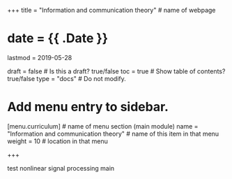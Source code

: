 +++
title = "Information and communication theory"         # name of webpage

# date = {{ .Date }}
lastmod = 2019-05-28

draft = false  # Is this a draft? true/false
toc = true  # Show table of contents? true/false
type = "docs"  # Do not modify.

# Add menu entry to sidebar.
[menu.curriculum]                       # name of menu section (main module)
  name = "Information and communication theory"        # name of this item in that menu
  weight = 10                           # location in that menu

+++

test nonlinear signal processing main

